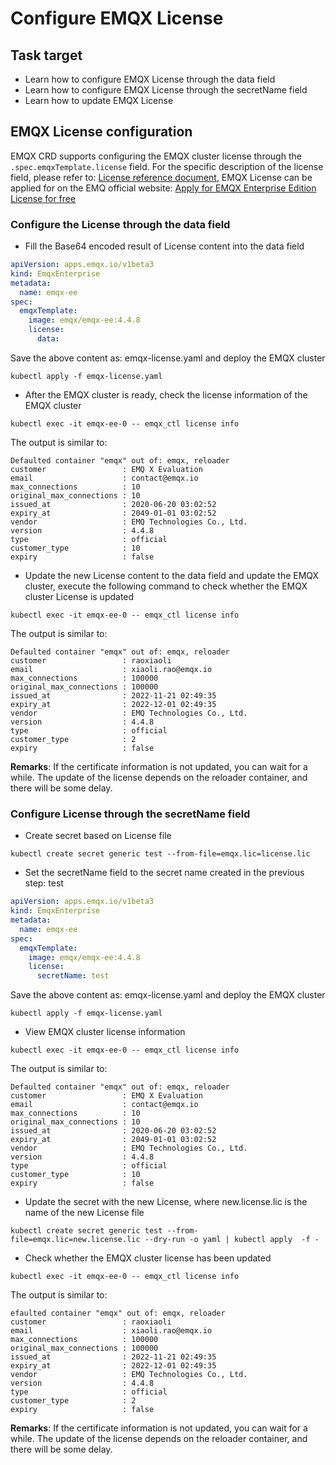 # Configure EMQX License

## Task target

- Learn how to configure EMQX License through the data field
- Learn how to configure EMQX License through the secretName field
- Learn how to update EMQX License

## EMQX License configuration

EMQX CRD supports configuring the EMQX cluster license through the `.spec.emqxTemplate.license` field. For the specific description of the license field, please refer to: [License reference document](https://github.com/emqx/emqx-operator/blob/1.2.8/docs/en_US/reference/v1beta3-reference.md#license), EMQX License can be applied for on the EMQ official website: [Apply for EMQX Enterprise Edition License for free](https://www.emqx.com/en/apply-licenses/emqx)

### Configure the License through the data field

- Fill the Base64 encoded result of License content into the data field

```yaml
apiVersion: apps.emqx.io/v1beta3
kind: EmqxEnterprise
metadata:
  name: emqx-ee
spec:
  emqxTemplate:
    image: emqx/emqx-ee:4.4.8
    license:
      data:
```
Save the above content as: emqx-license.yaml and deploy the EMQX cluster

```
kubectl apply -f emqx-license.yaml
```

- After the EMQX cluster is ready, check the license information of the EMQX cluster

```
kubectl exec -it emqx-ee-0 -- emqx_ctl license info
```

The output is similar to:

```
Defaulted container "emqx" out of: emqx, reloader
customer                 : EMQ X Evaluation
email                    : contact@emqx.io
max_connections          : 10
original_max_connections : 10
issued_at                : 2020-06-20 03:02:52
expiry_at                : 2049-01-01 03:02:52
vendor                   : EMQ Technologies Co., Ltd.
version                  : 4.4.8
type                     : official
customer_type            : 10
expiry                   : false
```

- Update the new License content to the data field and update the EMQX cluster, execute the following command to check whether the EMQX cluster License is updated

```
kubectl exec -it emqx-ee-0 -- emqx_ctl license info
```

The output is similar to:

``` 
Defaulted container "emqx" out of: emqx, reloader
customer                 : raoxiaoli
email                    : xiaoli.rao@emqx.io
max_connections          : 100000
original_max_connections : 100000
issued_at                : 2022-11-21 02:49:35
expiry_at                : 2022-12-01 02:49:35
vendor                   : EMQ Technologies Co., Ltd.
version                  : 4.4.8
type                     : official
customer_type            : 2
expiry                   : false
```

**Remarks**: If the certificate information is not updated, you can wait for a while. The update of the license depends on the reloader container, and there will be some delay.

### Configure License through the secretName field

- Create secret based on License file

```
kubectl create secret generic test --from-file=emqx.lic=license.lic
```

- Set the secretName field to the secret name created in the previous step: test

```yaml
apiVersion: apps.emqx.io/v1beta3
kind: EmqxEnterprise
metadata:
  name: emqx-ee
spec:
  emqxTemplate:
    image: emqx/emqx-ee:4.4.8
    license:
      secretName: test
```

Save the above content as: emqx-license.yaml and deploy the EMQX cluster

```
kubectl apply -f emqx-license.yaml
```

- View EMQX cluster license information

```
kubectl exec -it emqx-ee-0 -- emqx_ctl license info 
```

The output is similar to:

```
Defaulted container "emqx" out of: emqx, reloader
customer                 : EMQ X Evaluation
email                    : contact@emqx.io
max_connections          : 10
original_max_connections : 10
issued_at                : 2020-06-20 03:02:52
expiry_at                : 2049-01-01 03:02:52
vendor                   : EMQ Technologies Co., Ltd.
version                  : 4.4.8
type                     : official
customer_type            : 10
expiry                   : false
```

- Update the secret with the new License, where new.license.lic is the name of the new License file

```
kubectl create secret generic test --from-file=emqx.lic=new.license.lic --dry-run -o yaml | kubectl apply  -f - 
```

- Check whether the EMQX cluster license has been updated

```
kubectl exec -it emqx-ee-0 -- emqx_ctl license info 
```

The output is similar to:

```
efaulted container "emqx" out of: emqx, reloader
customer                 : raoxiaoli
email                    : xiaoli.rao@emqx.io
max_connections          : 100000
original_max_connections : 100000
issued_at                : 2022-11-21 02:49:35
expiry_at                : 2022-12-01 02:49:35
vendor                   : EMQ Technologies Co., Ltd.
version                  : 4.4.8
type                     : official
customer_type            : 2
expiry                   : false
```

**Remarks**: If the certificate information is not updated, you can wait for a while. The update of the license depends on the reloader container, and there will be some delay.
